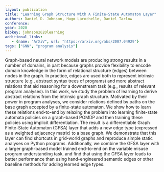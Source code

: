 ```yaml
---
layout: publication
title: "Learning Graph Structure With A Finite-State Automaton Layer"
authors: Daniel D. Johnson, Hugo Larochelle, Daniel Tarlow
conference:
year: 2020
bibkey: johnson2020learning
additional_links:
   - {name: "ArXiV", url: "https://arxiv.org/abs/2007.04929"}
tags: ["GNN", "program analysis"]
---
```

Graph-based neural network models are producing strong results in a number of domains, in part because graphs provide flexibility to encode domain knowledge in the form of relational structure (edges) between nodes in the graph. In practice, edges are used both to represent intrinsic structure (e.g., abstract syntax trees of programs) and more abstract relations that aid reasoning for a downstream task (e.g., results of relevant program analyses). In this work, we study the problem of learning to derive abstract relations from the intrinsic graph structure. Motivated by their power in program analyses, we consider relations defined by paths on the base graph accepted by a finite-state automaton. We show how to learn these relations end-to-end by relaxing the problem into learning finite-state automata policies on a graph-based POMDP and then training these policies using implicit differentiation. The result is a differentiable Graph Finite-State Automaton (GFSA) layer that adds a new edge type (expressed as a weighted adjacency matrix) to a base graph. We demonstrate that this layer can find shortcuts in grid-world graphs and reproduce simple static analyses on Python programs. Additionally, we combine the GFSA layer with a larger graph-based model trained end-to-end on the variable misuse program understanding task, and find that using the GFSA layer leads to better performance than using hand-engineered semantic edges or other baseline methods for adding learned edge types. 
